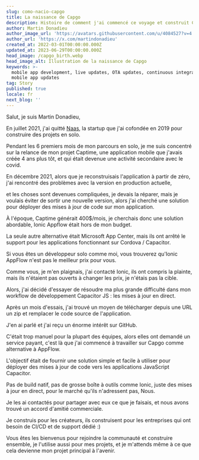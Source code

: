 ```yaml
---
slug: como-nacio-capgo
title: La naissance de Capgo
description: Histoire de comment j'ai commencé ce voyage et construit Capgo
author: Martin Donadieu
author_image_url: 'https://avatars.githubusercontent.com/u/4084527?v=4'
author_url: 'https://x.com/martindonadieu'
created_at: 2022-03-01T00:00:00.000Z
updated_at: 2023-06-29T00:00:00.000Z
head_image: /capgo_birth.webp
head_image_alt: Illustration de la naissance de Capgo
keywords: >-
  mobile app development, live updates, OTA updates, continuous integration,
  mobile app updates
tag: Story
published: true
locale: fr
next_blog: ''
---
```

Salut, je suis Martin Donadieu,

En juillet 2021, j'ai quitté [Naas](https://naas.ai/), la startup que j'ai cofondée en 2019 pour construire des projets en solo.

Pendant les 6 premiers mois de mon parcours en solo, je me suis concentré sur la relance de mon projet Captime, une application mobile que j'avais créée 4 ans plus tôt, et qui était devenue une activité secondaire avec le covid.

En décembre 2021, alors que je reconstruisais l'application à partir de zéro, j'ai rencontré des problèmes avec la version en production actuelle,

et les choses sont devenues compliquées, je devais la réparer, mais je voulais éviter de sortir une nouvelle version, alors j'ai cherché une solution pour déployer des mises à jour de code sur mon application.

À l'époque, Captime générait 400$/mois, je cherchais donc une solution abordable, Ionic Appflow était hors de mon budget.

La seule autre alternative était Microsoft App Center, mais ils ont arrêté le support pour les applications fonctionnant sur Cordova / Capacitor.

Si vous êtes un développeur solo comme moi, vous trouverez qu'Ionic AppFlow n'est pas le meilleur prix pour vous.

Comme vous, je m'en plaignais, j'ai contacté Ionic, ils ont compris la plainte, mais ils n'étaient pas ouverts à changer les prix, je n'étais pas la cible.

Alors, j'ai décidé d'essayer de résoudre ma plus grande difficulté dans mon workflow de développement Capacitor JS : les mises à jour en direct.

Après un mois d'essais, j'ai trouvé un moyen de télécharger depuis une URL un zip et remplacer le code source de l'application.

J'en ai parlé et j'ai reçu un énorme intérêt sur GitHub.

C'était trop manuel pour la plupart des équipes, alors elles ont demandé un service payant, c'est là que j'ai commencé à travailler sur Capgo comme alternative à AppFlow.

L'objectif était de fournir une solution simple et facile à utiliser pour déployer des mises à jour de code vers les applications JavaScript Capacitor.

Pas de build natif, pas de grosse boîte à outils comme Ionic, juste des mises à jour en direct, pour le marché qu'ils n'adressent pas, Nous.

Je les ai contactés pour partager avec eux ce que je faisais, et nous avons trouvé un accord d'amitié commerciale.

Je construis pour les créateurs, ils construisent pour les entreprises qui ont besoin de CI/CD et de support dédié :)

Vous êtes les bienvenus pour rejoindre la communauté et construire ensemble, je l'utilise aussi pour mes projets, et je m'attends même à ce que cela devienne mon projet principal à l'avenir.
